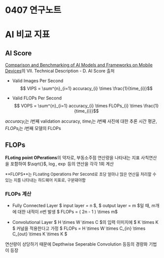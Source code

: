 # 0407 연구노트

# AI 비교 지표

## AI Score

[Comparison and Benchmarking of AI Models and Frameworks on Mobile Devices](https://arxiv.org/abs/2005.05085)의 VII. Technical Description - D. AI Score 출처

- Valid Images Per Second
$$ VIPS = \sum^{n}_{i=1} accuracy_{i} \times \frac{1}{time_{i}}$$

- Valid FLOPs Per Second
$$ VOPS = \sum^{n}_{i=1} accuracy_{i} \times FLOPs_{i} \times \frac{1}{time_{i}}$$

$accuracy_i$는 $i$번째 validation accuracy, $time_i$는 $i$번째 사진에 대한 추론 시간 평균, $FLOPs_i$는 $i$번째 모델의 FLOPs

## FLOPs
**FLoting point OPerations**의 약자로, 부동소주점 연산량을 나타내는 지표
사칙연산을 포함하여 $\sqrt{}$, $\log$, $\exp$ 등의 연산을 각각 1회 계산

<font size=2em>
**FLOPS**는 FLoating Operations Per Second로 초당 얼마나 많은 연산을 처리할 수 있는 지를 나타내는 하드웨어 지표로, 구분돼야함
</font>

### FLOPs 계산

- Fully Connected Layer
$ input layer = n $, $ output layer = m $일 때, $m$개에 대한 내적이 $n$번 발생
$ FLOPs = ( 2n  - 1 ) \times m$

- Convolutional Layer
$ H \times W \times C $의 입력 이미지에 $ K \times K $ 커널을 적용한다고 가정
$ FLOPs = H \times W \times C_{in} \times C_{out} \times K \times K $

연산량이 상당하기 때문에 Depthwise Seperable Convolution 등등의 경량화 기법이 등장
